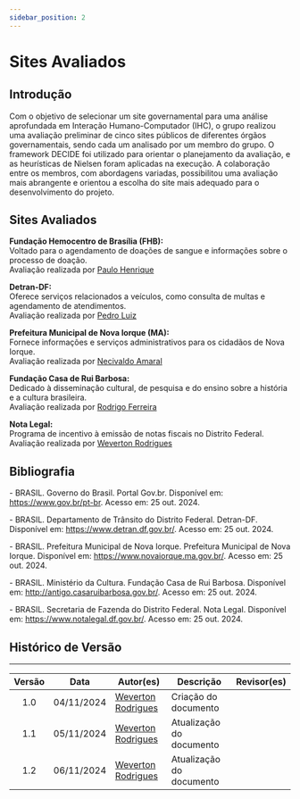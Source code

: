 ```yaml
---
sidebar_position: 2
---
```


# Sites Avaliados

## Introdução

Com o objetivo de selecionar um site governamental para uma análise aprofundada em Interação Humano-Computador (IHC), o grupo realizou uma avaliação preliminar de cinco sites públicos de diferentes órgãos governamentais, sendo cada um analisado por um membro do grupo. O framework DECIDE foi utilizado para orientar o planejamento da avaliação, e as heurísticas de Nielsen foram aplicadas na execução. A colaboração entre os membros, com abordagens variadas, possibilitou uma avaliação mais abrangente e orientou a escolha do site mais adequado para o desenvolvimento do projeto.

## Sites Avaliados

**Fundação Hemocentro de Brasília (FHB):**  
Voltado para o agendamento de doações de sangue e informações sobre o processo de doação.   
Avaliação realizada por [Paulo Henrique](https://github.com/paulomh "Github Paulo Henrique")  
<!-- 
[Link para o planejamento]() | [Link para a execução]()
-->

**Detran-DF:**  
Oferece serviços relacionados a veículos, como consulta de multas e agendamento de atendimentos.    
Avaliação realizada por [Pedro Luiz](https://github.com/pedroluizfo "Github Pedro Luiz")
<!-- 
[Link para o planejamento]() | [Link para a execução]()
-->

**Prefeitura Municipal de Nova Iorque (MA):**  
Fornece informações e serviços administrativos para os cidadãos de Nova Iorque.     
Avaliação realizada por [Necivaldo Amaral](https://github.com/junioramaral22 "Github Necivaldo Amaral")  
<!-- 
[Link para o planejamento]() | [Link para a execução]()
-->

**Fundação Casa de Rui Barbosa:**  
Dedicado à disseminação cultural, de pesquisa e do ensino sobre a história e a cultura brasileira.    
Avaliação realizada por [Rodrigo Ferreira](https://github.com/rodwendrel "Github Rodrigo Ferreira")  
<!--
[Link para o planejamento]() | [Link para a execução]()
-->

**Nota Legal:**  
Programa de incentivo à emissão de notas fiscais no Distrito Federal.    
Avaliação realizada por [Weverton Rodrigues](https://github.com/vevetin "Github Weverton Rodrigues")  
<!--
[Link para o planejamento]() | [Link para a execução]()
-->

## Bibliografia

 \- BRASIL. Governo do Brasil. Portal Gov.br. Disponível em: https://www.gov.br/pt-br. Acesso em: 25 out. 2024. 

 \- BRASIL. Departamento de Trânsito do Distrito Federal. Detran-DF. Disponível em: https://www.detran.df.gov.br/. Acesso em: 25 out. 2024.  

 \- BRASIL. Prefeitura Municipal de Nova Iorque. Prefeitura Municipal de Nova Iorque. Disponível em: https://www.novaiorque.ma.gov.br/. Acesso em: 25 out. 2024.   

 \- BRASIL. Ministério da Cultura. Fundação Casa de Rui Barbosa. Disponível em: http://antigo.casaruibarbosa.gov.br/. Acesso em: 25 out. 2024.  

 \- BRASIL. Secretaria de Fazenda do Distrito Federal. Nota Legal. Disponível em: https://www.notalegal.df.gov.br/. Acesso em: 25 out. 2024.


## Histórico de Versão
---
| Versão | Data | Autor(es) | Descrição | Revisor(es) |
|:---:|:---:|---|---|---|
| 1.0 | 04/11/2024 | [Weverton Rodrigues](https://github.com/vevetin) | Criação do documento | |   
| 1.1 | 05/11/2024 | [Weverton Rodrigues](https://github.com/vevetin) | Atualização do documento | |
| 1.2 | 06/11/2024 | [Weverton Rodrigues](https://github.com/vevetin) | Atualização do documento | |
